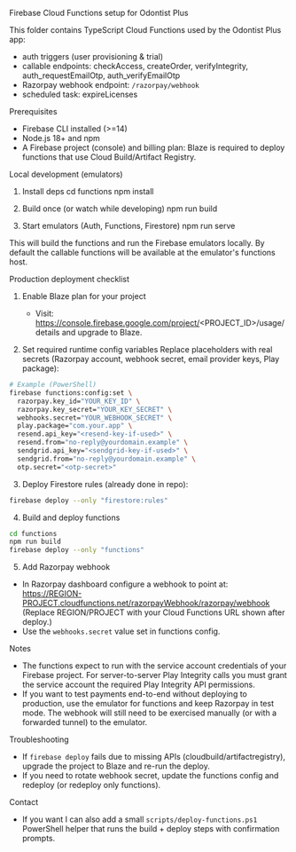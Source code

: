 Firebase Cloud Functions setup for Odontist Plus

This folder contains TypeScript Cloud Functions used by the Odontist Plus app:
- auth triggers (user provisioning & trial)
- callable endpoints: checkAccess, createOrder, verifyIntegrity, auth_requestEmailOtp, auth_verifyEmailOtp
- Razorpay webhook endpoint: `/razorpay/webhook`
- scheduled task: expireLicenses

Prerequisites
- Firebase CLI installed (>=14)
- Node.js 18+ and npm
- A Firebase project (console) and billing plan: Blaze is required to deploy functions that use Cloud Build/Artifact Registry.

Local development (emulators)
1. Install deps
   cd functions
   npm install

2. Build once (or watch while developing)
   npm run build

3. Start emulators (Auth, Functions, Firestore)
   npm run serve

This will build the functions and run the Firebase emulators locally. By default the callable functions will be available at the emulator's functions host.

Production deployment checklist
1. Enable Blaze plan for your project
   - Visit: https://console.firebase.google.com/project/<PROJECT_ID>/usage/details and upgrade to Blaze.

2. Set required runtime config variables
   Replace placeholders with real secrets (Razorpay account, webhook secret, email provider keys, Play package):

```bash
# Example (PowerShell)
firebase functions:config:set \
  razorpay.key_id="YOUR_KEY_ID" \
  razorpay.key_secret="YOUR_KEY_SECRET" \
  webhooks.secret="YOUR_WEBHOOK_SECRET" \
  play.package="com.your.app" \
  resend.api_key="<resend-key-if-used>" \
  resend.from="no-reply@yourdomain.example" \
  sendgrid.api_key="<sendgrid-key-if-used>" \
  sendgrid.from="no-reply@yourdomain.example" \
  otp.secret="<otp-secret>"
```

3. Deploy Firestore rules (already done in repo):

```bash
firebase deploy --only "firestore:rules"
```

4. Build and deploy functions

```bash
cd functions
npm run build
firebase deploy --only "functions"
```

5. Add Razorpay webhook
- In Razorpay dashboard configure a webhook to point at:
  https://REGION-PROJECT.cloudfunctions.net/razorpayWebhook/razorpay/webhook
  (Replace REGION/PROJECT with your Cloud Functions URL shown after deploy.)
- Use the `webhooks.secret` value set in functions config.

Notes
- The functions expect to run with the service account credentials of your Firebase project. For server-to-server Play Integrity calls you must grant the service account the required Play Integrity API permissions.
- If you want to test payments end-to-end without deploying to production, use the emulator for functions and keep Razorpay in test mode. The webhook will still need to be exercised manually (or with a forwarded tunnel) to the emulator.

Troubleshooting
- If `firebase deploy` fails due to missing APIs (cloudbuild/artifactregistry), upgrade the project to Blaze and re-run the deploy.
- If you need to rotate webhook secret, update the functions config and redeploy (or redeploy only functions).

Contact
- If you want I can also add a small `scripts/deploy-functions.ps1` PowerShell helper that runs the build + deploy steps with confirmation prompts.